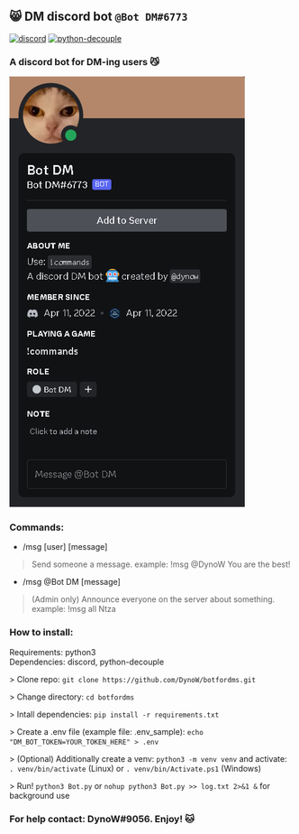 ## 😸 DM discord bot `@Bot DM#6773`
[![discord](https://img.shields.io/badge/discord-v2.2.3-blue)](https://pypi.org/project/discord/)
[![python-decouple](https://img.shields.io/badge/python_decouple-v3.8-orange)](https://pypi.org/project/python-decouple/)
### A discord bot for DM-ing users 😼

![Profile](https://raw.githubusercontent.com/DynoW/images/main/DM_bot_profile.png)

### Commands:
- /msg [user] [message]<br>
> Send someone a message. example: !msg @DynoW You are the best!<br>
- /msg @Bot DM [message]<br>
> (Admin only) Announce everyone on the server about something. example: !msg all Ntza<br>

### How to install:
Requirements: python3<br>
Dependencies: discord, python-decouple<br>

\> Clone repo: `git clone https://github.com/DynoW/botfordms.git`<br>

\> Change directory: `cd botfordms`

\> Intall dependencies: `pip install -r requirements.txt`<br>

\> Create a .env file (example file: .env_sample): `echo "DM_BOT_TOKEN=YOUR_TOKEN_HERE" > .env`<br>

\> (Optional) Additionally create a venv: `python3 -m venv venv` and activate: `. venv/bin/activate` (Linux) or `. venv/bin/Activate.ps1` (Windows)

\> Run! `python3 Bot.py` or `nohup python3 Bot.py >> log.txt 2>&1 &` for background use<br>

### For help contact: DynoW#9056. Enjoy! 🐱
